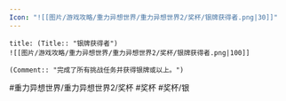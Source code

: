 ```yaml
---
Icon: "![[图片/游戏攻略/重力异想世界/重力异想世界2/奖杯/银牌获得者.png|30]]"
---
```

```ad-common-silver-trophy
title: (Title:: "银牌获得者")
![[图片/游戏攻略/重力异想世界/重力异想世界2/奖杯/银牌获得者.png|100]]

(Comment:: "完成了所有挑战任务并获得银牌或以上。")
```

#重力异想世界/重力异想世界2/奖杯 #奖杯 #奖杯/银
